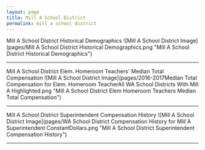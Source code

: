 ```yaml
---
layout: page
title: Mill A School District
permalink: mill a school district
---
```



Mill A School District Historical Demographics
![Mill A School District Image](pages/Mill A School District Historical Demographics.png "Mill A School District Historical Demographics")

___

Mill A School District Elem. Homeroom Teachers' Median Total Compensation
![Mill A School District Image](pages/2016-2017Median Total Compensation for Elem. Homeroom TeacherAll WA School Districts With Mill A Highlighted.png "Mill A School District Elem Homeroom Teachers Median Total Compensation")

___

Mill A School District Superintendent Compensation History
![Mill A School District Image](pages/WA School District Compensation History for Mill A Superintendent ConstantDollars.png "Mill A School District Superintendent Compensation History")

___

